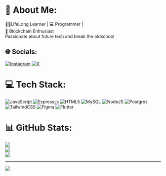 # 💫 About Me:
👨‍💻LifeLong Learner | 💻 Programmer | <br>🚀 Blockchain Enthusiast <br>Passionate about future tech and break the oldschool


## 🌐 Socials:
[![Instagram](https://img.shields.io/badge/Instagram-%23E4405F.svg?logo=Instagram&logoColor=white)](https://instagram.com/https://www.instagram.com/fajarrm121?igsh=NTkybmY1emZmbXh0) [![X](https://img.shields.io/badge/X-black.svg?logo=X&logoColor=white)](https://x.com/https://x.com/fajaramadhan436) 

# 💻 Tech Stack:
![JavaScript](https://img.shields.io/badge/javascript-%23323330.svg?style=for-the-badge&logo=javascript&logoColor=%23F7DF1E) ![Express.js](https://img.shields.io/badge/express.js-%23404d59.svg?style=for-the-badge&logo=express&logoColor=%2361DAFB) ![HTML5](https://img.shields.io/badge/html5-%23E34F26.svg?style=for-the-badge&logo=html5&logoColor=white) ![MySQL](https://img.shields.io/badge/mysql-4479A1.svg?style=for-the-badge&logo=mysql&logoColor=white) ![NodeJS](https://img.shields.io/badge/node.js-6DA55F?style=for-the-badge&logo=node.js&logoColor=white) ![Postgres](https://img.shields.io/badge/postgres-%23316192.svg?style=for-the-badge&logo=postgresql&logoColor=white) ![TailwindCSS](https://img.shields.io/badge/tailwindcss-%2338B2AC.svg?style=for-the-badge&logo=tailwind-css&logoColor=white) ![Figma](https://img.shields.io/badge/figma-%23F24E1E.svg?style=for-the-badge&logo=figma&logoColor=white) ![Flutter](https://img.shields.io/badge/Flutter-%2302569B.svg?style=for-the-badge&logo=Flutter&logoColor=white)
# 📊 GitHub Stats:
![](https://github-readme-stats.vercel.app/api?username=FajarGck&theme=dark&hide_border=false&include_all_commits=false&count_private=false)<br/>
![](https://nirzak-streak-stats.vercel.app/?user=FajarGck&theme=dark&hide_border=false)<br/>
![](https://github-readme-stats.vercel.app/api/top-langs/?username=FajarGck&theme=dark&hide_border=false&include_all_commits=false&count_private=false&layout=compact)

---
[![](https://visitcount.itsvg.in/api?id=FajarGck&icon=0&color=0)](https://visitcount.itsvg.in)

<!-- Proudly created with GPRM ( https://gprm.itsvg.in ) -->
